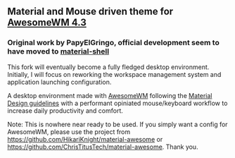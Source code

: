 ## Material and Mouse driven theme for [AwesomeWM 4.3](https://awesomewm.org/)
### Original work by PapyElGringo, official development seem to have moved to [material-shell](https://github.com/PapyElGringo/material-shell)

This fork will eventually become a fully fledged desktop environment. Initially, I will focus on reworking the workspace management system and application launching configuration. 

A desktop environment made with [AwesomeWM](https://awesomewm.org/) following the [Material Design guidelines](https://material.io) with a performant opiniated mouse/keyboard workflow to increase daily productivity and comfort.

Note: This is nowhere near ready to be used. If you simply want a config for AwesomeWM, please use the project from https://github.com/HikariKnight/material-awesome or https://github.com/ChrisTitusTech/material-awesome. Thank you.

